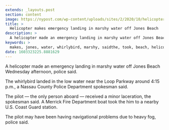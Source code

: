 ```yaml
--- 
extends: _layouts.post 
section: content 
image: https://nypost.com/wp-content/uploads/sites/2/2020/10/helicopter-landing.jpg?quality=90&strip=all&w=1200 
title: > 
  Helicopter makes emergency landing in marshy water off Jones Beach 
description: > 
  A helicopter made an emergency landing in marshy water off Jones Beach Wednesday afternoon, police said.The whirlybird landed in the low water near the Loop Parkway around 4:15 p.m., a Nassau County Police Department spokesman said.The pilot — the only person aboard — received a minor laceration, the spokesman said.A Merrick Fire Department boat took the him to a nearby U.S. Coast Guard station.The pilot may have been having navigational problems due to heavy fog, police said. 
keywords: > 
  makes, jones, water, whirlybird, marshy, saidthe, took, beach, helicopter, emergency, spokesman, stationthe, department, received, problems, pilot, landing 
date: 1603323225.8881629 
--- 
```

<div><p>A helicopter made an emergency landing in marshy water off Jones Beach Wednesday afternoon, police said.</p>
<p>The whirlybird landed in the low water near the Loop Parkway around 4:15 p.m., a Nassau County Police Department spokesman said.</p>
<p>The pilot &#8212; the only person aboard &#8212; received a minor laceration, the spokesman said. A Merrick Fire Department boat took the him to a nearby U.S. Coast Guard station.</p>
<p>The pilot may have been having navigational problems due to heavy fog, police said.</p>
			</div>
